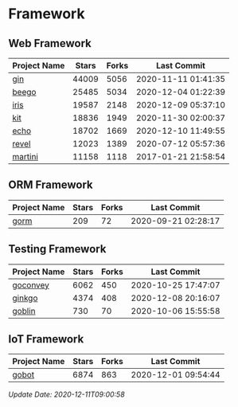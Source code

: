 # Framework

## Web Framework
| Project Name | Stars | Forks | Last Commit |
| ------------ | ----- | ----- | ----------- |
| [gin](https://github.com/gin-gonic/gin) | 44009 | 5056 | 2020-11-11 01:41:35 |
| [beego](https://github.com/astaxie/beego) | 25485 | 5034 | 2020-12-04 01:22:39 |
| [iris](https://github.com/kataras/iris) | 19587 | 2148 | 2020-12-09 05:37:10 |
| [kit](https://github.com/go-kit/kit) | 18836 | 1949 | 2020-11-30 02:00:37 |
| [echo](https://github.com/labstack/echo) | 18702 | 1669 | 2020-12-10 11:49:55 |
| [revel](https://github.com/revel/revel) | 12023 | 1389 | 2020-07-12 05:57:36 |
| [martini](https://github.com/go-martini/martini) | 11158 | 1118 | 2017-01-21 21:58:54 |

## ORM Framework
| Project Name | Stars | Forks | Last Commit |
| ------------ | ----- | ----- | ----------- |
| [gorm](https://github.com/jinzhu/gorm) | 209 | 72 | 2020-09-21 02:28:17 |

## Testing Framework
| Project Name | Stars | Forks | Last Commit |
| ------------ | ----- | ----- | ----------- |
| [goconvey](https://github.com/smartystreets/goconvey) | 6062 | 450 | 2020-10-25 17:47:07 |
| [ginkgo](https://github.com/onsi/ginkgo) | 4374 | 408 | 2020-12-08 20:16:07 |
| [goblin](https://github.com/franela/goblin) | 730 | 70 | 2020-10-06 15:55:58 |

## IoT Framework
| Project Name | Stars | Forks | Last Commit |
| ------------ | ----- | ----- | ----------- |
| [gobot](https://github.com/hybridgroup/gobot) | 6874 | 863 | 2020-12-01 09:54:44 |

*Update Date: 2020-12-11T09:00:58*
